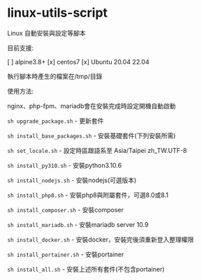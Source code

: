 # linux-utils-script

Linux 自動安裝與設定等腳本

目前支援:

[ ] alpine3.8+
[x] centos7
[x] Ubuntu 20.04 22.04

執行腳本時產生的檔案在/tmp/目錄

使用方法:

nginx、php-fpm、mariadb會在安裝完成時設定開機自動啟動

`sh upgrade_package.sh` - 更新套件

`sh install_base_packages.sh` - 安裝基礎套件(下列安裝所需)

`sh set_locale.sh` - 設定時區跟語系至 Asia/Taipei zh_TW.UTF-8

`sh install_py310.sh` - 安裝python3.10.6

`sh install_nodejs.sh` - 安裝nodejs(可選版本)

`sh install_php8.sh` - 安裝php8與附屬套件，可選8.0或8.1

`sh install_composer.sh` - 安裝composer

`sh install_mariadb.sh` - 安裝mariadb server 10.9

`sh install_docker.sh` - 安裝docker，安裝完後須重新登入整理權限

`sh install_portainer.sh` - 安裝portainer

`sh install_all.sh` - 安裝上述所有套件(不包含portainer)